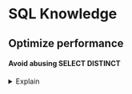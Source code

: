 # SQL Knowledge
## Optimize performance
#### Avoid abusing SELECT DISTINCT
<details>
  <summary>Explain</summary>
  <br/>
  
</details>
